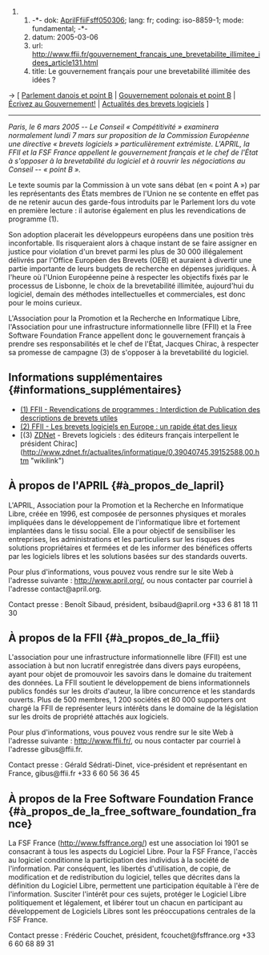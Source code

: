 1.  1.  -\*- dok: [AprilFfiiFsff050306](AprilFfiiFsff050306 "wikilink");
        lang: fr; coding: iso-8859-1; mode: fundamental; -\*-
    2.  datum: 2005-03-06
    3.  url:
        <http://www.ffii.fr/gouvernement_francais_une_brevetabilite_illimitee_idees_article131.html>
    4.  title: Le gouvernement français pour une brevetabilité illimitée
        des idées ?

-\> \[ [ Parlement danois et point B](Dkparl050304Fr "wikilink") \| [
Gouvernement polonais et point B](Kleiber050304Fr "wikilink") \| [
Écrivez au Gouvernement!](LtrCons0503Fr "wikilink") \| [ Actualités des
brevets logiciels](SwpatcninoFr "wikilink") \]

------------------------------------------------------------------------

*Paris, le 6 mars 2005 \-- Le Conseil « Compétitivité » examinera
normalement lundi 7 mars sur proposition de la Commission Européenne une
directive « brevets logiciels » particulièrement extrémiste. L\'APRIL,
la FFII et la FSF France appellent le gouvernement français et le chef
de l\'État à s\'opposer à la brevetabilité du logiciel et à rouvrir les
négociations au Conseil \-- « point B ».*

Le texte soumis par la Commission à un vote sans débat (en « point A »)
par les représentants des États membres de l\'Union ne se contente en
effet pas de ne retenir aucun des garde-fous introduits par le Parlement
lors du vote en première lecture : il autorise également en plus les
revendications de programme (1).

Son adoption placerait les développeurs européens dans une position très
inconfortable. Ils risqueraient alors à chaque instant de se faire
assigner en justice pour violation d\'un brevet parmi les plus de 30 000
illégalement délivrés par l\'Office Européen des Brevets (OEB) et
auraient à divertir une partie importante de leurs budgets de recherche
en dépenses juridiques. À l\'heure où l\'Union Européenne peine à
respecter les objectifs fixés par le processus de Lisbonne, le choix de
la brevetabilité illimitée, aujourd\'hui du logiciel, demain des
méthodes intellectuelles et commerciales, est donc pour le moins
curieux.

L\'Association pour la Promotion et la Recherche en Informatique Libre,
l\'Association pour une infrastructure informationnelle libre (FFII) et
la Free Software Foundation France appellent donc le gouvernement
français à prendre ses responsabilités et le chef de l\'État, Jacques
Chirac, à respecter sa promesse de campagne (3) de s\'opposer à la
brevetabilité du logiciel.

## Informations supplémentaires {#informations_supplémentaires}

-   [(1) FFII - Revendications de programmes : Interdiction de
    Publication des descriptions de brevets
    utiles](http://swpat.ffii.org/papers/eubsa-swpat0202/prog/index.fr.html "wikilink")
-   [(2) FFII - Les brevets logiciels en Europe : un rapide état des
    lieux](http://www.ffii.fr/brevets_logiciels_europe_un_rapide_etat_lieux_article81.html "wikilink")
-   [(3) [ZDNet](ZDNet "wikilink") - Brevets logiciels : des éditeurs
    français interpellent le président
    Chirac](http://www.zdnet.fr/actualites/informatique/0,39040745,39152588,00.htm "wikilink")

## À propos de l\'APRIL {#à_propos_de_lapril}

L\'APRIL, Association pour la Promotion et la Recherche en Informatique
Libre, créée en 1996, est composée de personnes physiques et morales
impliquées dans le développement de l\'informatique libre et fortement
implantées dans le tissu social. Elle a pour objectif de sensibiliser
les entreprises, les administrations et les particuliers sur les risques
des solutions propriétaires et fermées et de les informer des bénéfices
offerts par les logiciels libres et les solutions basées sur des
standards ouverts.

Pour plus d\'informations, vous pouvez vous rendre sur le site Web à
l\'adresse suivante : <http://www.april.org/>, ou nous contacter par
courriel à l\'adresse contact\@april.org.

Contact presse : Benoît Sibaud, président, bsibaud\@april.org +33 6 81
18 11 30

## À propos de la FFII {#à_propos_de_la_ffii}

L\'association pour une infrastructure informationnelle libre (FFII) est
une association à but non lucratif enregistrée dans divers pays
européens, ayant pour objet de promouvoir les savoirs dans le domaine du
traitement des données. La FFII soutient le développement de biens
informationnels publics fondés sur les droits d\'auteur, la libre
concurrence et les standards ouverts. Plus de 500 membres, 1 200
sociétés et 80 000 supporters ont chargé la FFII de représenter leurs
intérêts dans le domaine de la législation sur les droits de propriété
attachés aux logiciels.

Pour plus d\'informations, vous pouvez vous rendre sur le site Web à
l\'adresse suivante : <http://www.ffii.fr/>, ou nous contacter par
courriel à l\'adresse gibus\@ffii.fr.

Contact presse : Gérald Sédrati-Dinet, vice-président et représentant en
France, gibus\@ffii.fr +33 6 60 56 36 45

## À propos de la Free Software Foundation France {#à_propos_de_la_free_software_foundation_france}

La FSF France (http://www.fsffrance.org/) est une association loi 1901
se consacrant à tous les aspects du Logiciel Libre. Pour la FSF France,
l\'accès au logiciel conditionne la participation des individus à la
société de l\'information. Par conséquent, les libertés d\'utilisation,
de copie, de modification et de redistribution du logiciel, telles que
décrites dans la définition du Logiciel Libre, permettent une
participation équitable à l\'ère de l\'information. Susciter l\'intérêt
pour ces sujets, protéger le Logiciel Libre politiquement et légalement,
et libérer tout un chacun en participant au développement de Logiciels
Libres sont les préoccupations centrales de la FSF France.

Contact presse : Frédéric Couchet, président, fcouchet\@fsffrance.org
+33 6 60 68 89 31
